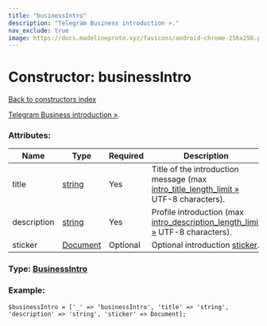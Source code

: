 ```yaml
---
title: "businessIntro"
description: "Telegram Business introduction »."
nav_exclude: true
image: https://docs.madelineproto.xyz/favicons/android-chrome-256x256.png
---
```

# Constructor: businessIntro  
[Back to constructors index](/API_docs/constructors/index.html)



[Telegram Business introduction »](https://core.telegram.org/api/business#business-introduction).

### Attributes:

| Name     |    Type       | Required | Description |
|----------|---------------|----------|-------------|
|title|[string](/API_docs/types/string.html) | Yes|Title of the introduction message (max [intro\_title\_length\_limit »](https://core.telegram.org/api/config#intro-title-length-limit) UTF-8 characters).|
|description|[string](/API_docs/types/string.html) | Yes|Profile introduction (max [intro\_description\_length\_limit »](https://core.telegram.org/api/config#intro-description-length-limit) UTF-8 characters).|
|sticker|[Document](/API_docs/types/Document.html) | Optional|Optional introduction [sticker](https://core.telegram.org/api/stickers).|



### Type: [BusinessIntro](/API_docs/types/BusinessIntro.html)


### Example:

```
$businessIntro = ['_' => 'businessIntro', 'title' => 'string', 'description' => 'string', 'sticker' => Document];
```  
